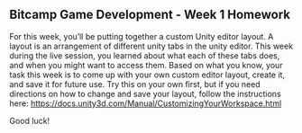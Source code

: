 ## Bitcamp Game Development - Week 1 Homework


For this week, you’ll be putting together a custom Unity editor layout. A layout is an arrangement of different unity tabs in the unity editor. This week during the live session, you learned about what each of these tabs does, and when you might want to access them. Based on what you know, your task this week is to come up with your own custom editor layout, create it, and save it for future use. Try this on your own first, but if you need directions on how to change and save your layout, follow the instructions here: https://docs.unity3d.com/Manual/CustomizingYourWorkspace.html


Good luck! 
